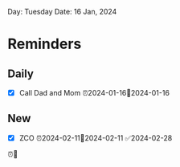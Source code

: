 Day: Tuesday
Date: 16 Jan, 2024

# Reminders
## Daily
- [x] Call Dad and Mom ⏰2024-01-16📅2024-01-16
## New
- [x] ZCO ⏰2024-02-11📅2024-02-11 ✅2024-02-28


⏰📅